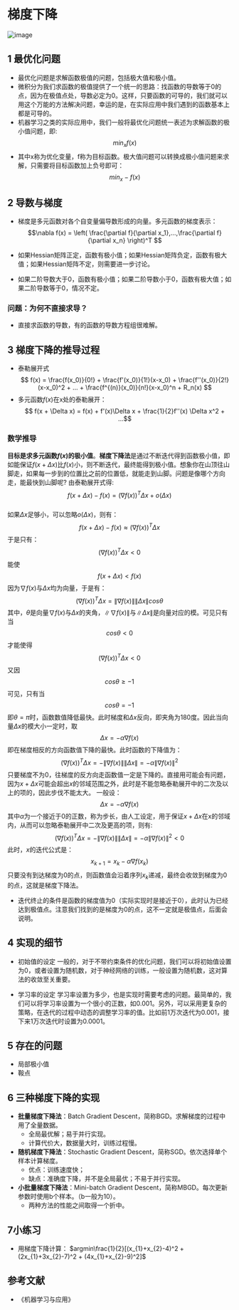 # 梯度下降
![image](http://images.cnblogs.com/cnblogs_com/zingp/1384487/o_gd.png)
## 1 最优化问题
- 最优化问题是求解函数极值的问题，包括极大值和极小值。
- 微积分为我们求函数的极值提供了一个统一的思路：找函数的导数等于0的点，因为在极值点处，导数必定为0。这样，只要函数的可导的，我们就可以用这个万能的方法解决问题，幸运的是，在实际应用中我们遇到的函数基本上都是可导的。
- 机器学习之类的实际应用中，我们一般将最优化问题统一表述为求解函数的极小值问题，即:  
$$ min_xf(x) $$
- 其中x称为优化变量，f称为目标函数。极大值问题可以转换成极小值问题来求解，只需要将目标函数加上负号即可：  
$$min_x-f(x)$$

## 2 导数与梯度
- 梯度是多元函数对各个自变量偏导数形成的向量。多元函数的梯度表示：
$$\nabla f(x) = \left( \frac{\partial f}{\partial x_1},...,\frac{\partial f}{\partial x_n} \right)^T $$

- 如果Hessian矩阵正定，函数有极小值；如果Hessian矩阵负定，函数有极大值；如果Hessian矩阵不定，则需要进一步讨论。

- 如果二阶导数大于0，函数有极小值；如果二阶导数小于0，函数有极大值；如果二阶导数等于0，情况不定。

###  问题：为何不直接求导？
- 直接求函数的导数，有的函数的导数方程组很难解。

## 3 梯度下降的推导过程
- 泰勒展开式
$$ f(x) = \frac{f(x_0)}{0!} + \frac{f'(x_0)}{1!}(x-x_0) + \frac{f''(x_0)}{2!}(x-x_0)^2 + ... + \frac{f^{(n)}(x_0)}{n!}(x-x_0)^n + R_n(x) $$
- 多元函数$f(x)$在x处的泰勒展开：
$$ f(x + \Delta x) = f(x) + f'(x)\Delta x + \frac{1}{2}f''(x) \Delta x^2 + ...$$

### 数学推导
**目标是求多元函数$f(x)$的极小值**。**梯度下降法**是通过不断迭代得到函数极小值，即如能保证$f(x +\Delta x)$比$f(x)$小，则不断迭代，最终能得到极小值。想象你在山顶往山脚走，如果每一步到的位置比之前的位置低，就能走到山脚。问题是像哪个方向走，能最快到山脚呢?
由泰勒展开式得:
$$f(x + \Delta x) - f(x) = (\nabla f(x))^T \Delta x + o(\Delta x) $$    
如果$\Delta x$足够小，可以忽略$o(\Delta x)$，则有：
$$f(x + \Delta x) - f(x) \approx (\nabla f(x))^T \Delta x$$
于是只有：
$$(\nabla f(x))^T \Delta x < 0 $$
能使
$$ f(x + \Delta x) < f(x) $$
因为$\nabla f(x)$与$\Delta x$均为向量，于是有：
$$ (\nabla f(x))^T \Delta x = \| \nabla f(x)\|\|\Delta x\|cos\theta$$
其中，$\theta$是向量$\nabla f(x)$与$\Delta x$的夹角，$\| \nabla f(x)\|$与$\|\Delta x\|$是向量对应的模。可见只有当
$$cos\theta < 0$$
才能使得
$$ (\nabla f(x))^T \Delta x < 0 $$
又因
$$ cos\theta \ge -1 $$
可见，只有当
$$cos\theta = -1$$
即$\theta = \pi$时，函数数值降低最快。此时梯度和$\Delta x$反向，即夹角为180度。因此当向量$\Delta x$的模大小一定时，取
$$\Delta x = -\alpha \nabla f(x)$$
即在梯度相反的方向函数值下降的最快。此时函数的下降值为：
$$ (\nabla f(x))^T \Delta x = -\| \nabla f(x)\|\|\Delta x\| = - \alpha \| \nabla f(x)\|^2 $$
只要梯度不为$0$，往梯度的反方向走函数值一定是下降的。直接用可能会有问题，因为$x+\Delta x$可能会超出$x$的邻域范围之外，此时是不能忽略泰勒展开中的二次及以上的项的，因此步伐不能太大。
一般设：
$$\Delta x = -\alpha \nabla f(x)$$
其中$\alpha$为一个接近于$0$的正数，称为步长，由人工设定，用于保证$x+\Delta x$在x的邻域内，从而可以忽略泰勒展开中二次及更高的项，则有:
$$ (\nabla f(x))^T \Delta x = -\| \nabla f(x)\|\|\Delta x\| = - \alpha \| \nabla f(x)\|^2 < 0 $$
此时，$x$的迭代公式是：
$$x_{k+1} = x_k - \alpha \nabla f(x_k)$$
只要没有到达梯度为$0$的点，则函数值会沿着序列$x_{k}$递减，最终会收敛到梯度为$0$的点，这就是梯度下降法。
- 迭代终止的条件是函数的梯度值为$0$（实际实现时是接近于$0$），此时认为已经达到极值点。注意我们找到的是梯度为$0$的点，这不一定就是极值点，后面会说明。

## 4 实现的细节
- 初始值的设定
   一般的，对于不带约束条件的优化问题，我们可以将初始值设置为0，或者设置为随机数，对于神经网络的训练，一般设置为随机数，这对算法的收敛至关重要。
     
- 学习率的设定
   学习率设置为多少，也是实现时需要考虑的问题。最简单的，我们可以将学习率设置为一个很小的正数，如0.001。另外，可以采用更复杂的策略，在迭代的过程中动态的调整学习率的值。比如前1万次迭代为0.001，接下来1万次迭代时设置为0.0001。
   
## 5 存在的问题
- 局部极小值
- 鞍点

## 6 三种梯度下降的实现
- **批量梯度下降法**：Batch Gradient Descent，简称BGD。求解梯度的过程中用了全量数据。
    - 全局最优解；易于并行实现。
    - 计算代价大，数据量大时，训练过程慢。
- **随机梯度下降法**：Stochastic Gradient Descent，简称SGD。依次选择单个样本计算梯度。
    - 优点：训练速度快；
    - 缺点：准确度下降，并不是全局最优；不易于并行实现。
- **小批量梯度下降法**：Mini-batch Gradient Descent，简称MBGD。每次更新参数时使用b个样本。（b一般为10）。
    - 两种方法的性能之间取得一个折中。

## 7小练习
- 用梯度下降计算：
$argmin\frac{1}{2}[(x_{1}+x_{2}-4)^2 + (2x_{1}+3x_{2}-7)^2 + (4x_{1}+x_{2}-9)^2]$

## 参考文献
* 《机器学习与应用》